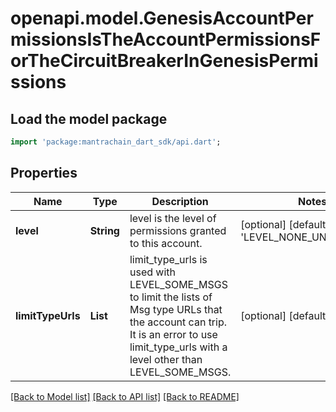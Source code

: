 # openapi.model.GenesisAccountPermissionsIsTheAccountPermissionsForTheCircuitBreakerInGenesisPermissions

## Load the model package
```dart
import 'package:mantrachain_dart_sdk/api.dart';
```

## Properties
Name | Type | Description | Notes
------------ | ------------- | ------------- | -------------
**level** | **String** | level is the level of permissions granted to this account. | [optional] [default to 'LEVEL_NONE_UNSPECIFIED']
**limitTypeUrls** | **List<String>** | limit_type_urls is used with LEVEL_SOME_MSGS to limit the lists of Msg type URLs that the account can trip. It is an error to use limit_type_urls with a level other than LEVEL_SOME_MSGS. | [optional] [default to const []]

[[Back to Model list]](../README.md#documentation-for-models) [[Back to API list]](../README.md#documentation-for-api-endpoints) [[Back to README]](../README.md)


